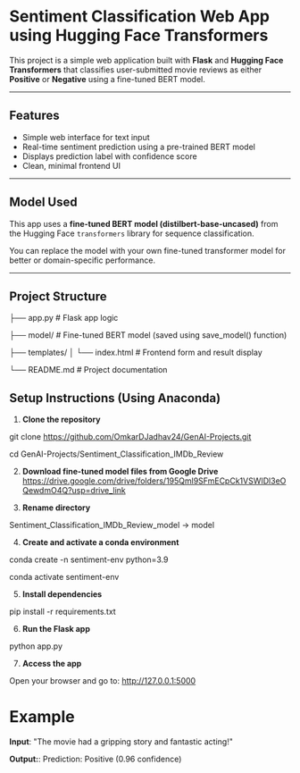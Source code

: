 # Sentiment Classification Web App using Hugging Face Transformers

This project is a simple web application built with **Flask** and **Hugging Face Transformers** that classifies user-submitted movie reviews as either **Positive** or **Negative** using a fine-tuned BERT model.

---

## Features

- Simple web interface for text input
- Real-time sentiment prediction using a pre-trained BERT model
- Displays prediction label with confidence score
- Clean, minimal frontend UI

---

## Model Used

This app uses a **fine-tuned BERT model (distilbert-base-uncased)** from the Hugging Face `transformers` library for sequence classification.

You can replace the model with your own fine-tuned transformer model for better or domain-specific performance.

---

## Project Structure

├── app.py # Flask app logic

├── model/ # Fine-tuned BERT model (saved using save_model() function)

├── templates/
│ 
    └── index.html # Frontend form and result display

└── README.md # Project documentation



## Setup Instructions (Using Anaconda)

1. **Clone the repository**

git clone https://github.com/OmkarDJadhav24/GenAI-Projects.git

cd GenAI-Projects/Sentiment_Classification_IMDb_Review


2. **Download fine-tuned model files from Google Drive**
https://drive.google.com/drive/folders/195Qml9SFmECpCk1VSWIDl3eOQewdmO4Q?usp=drive_link


3. **Rename directory**

Sentiment_Classification_IMDb_Review_model -> model


4. **Create and activate a conda environment**

conda create -n sentiment-env python=3.9

conda activate sentiment-env



5. **Install dependencies**

pip install -r requirements.txt



6. **Run the Flask app**

python app.py


7. **Access the app**

Open your browser and go to: http://127.0.0.1:5000


# Example

**Input**:
"The movie had a gripping story and fantastic acting!"

**Output:**:
Prediction: Positive (0.96 confidence)